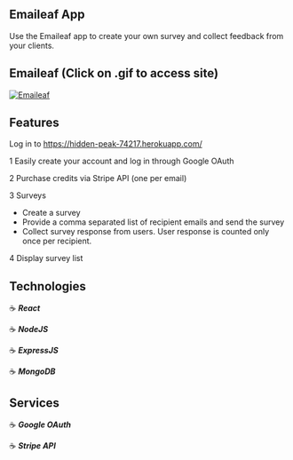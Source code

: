 ## Emaileaf App

Use the Emaileaf app to create your own survey and collect feedback from your clients.

## Emaileaf (Click on .gif to access site)

<a href="https://hidden-peak-74217.herokuapp.com/" target="_blank"><img src="https://user-images.githubusercontent.com/43181662/119442804-1b3aaa80-bcee-11eb-96a3-b50f8efb7880.gif" title="Emaileaf"/></a>

## Features

Log in to https://hidden-peak-74217.herokuapp.com/

1 Easily create your account and log in through Google OAuth

2 Purchase credits via Stripe API (one per email)

3 Surveys

- Create a survey
- Provide a comma separated list of recipient emails and send the survey
- Collect survey response from users. User response is counted only once per recipient.

4 Display survey list

## Technologies

:coffee: **_React_**

:coffee: **_NodeJS_**

:coffee: **_ExpressJS_**

:coffee: **_MongoDB_**

## Services

:coffee: **_Google OAuth_**

:coffee: **_Stripe API_**
